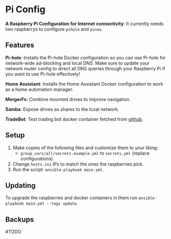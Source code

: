 # Pi Config

**A Raspberry Pi Configuration for Internet connectivity**: It currently needs two raspberrys to configure `pihole` and `pinas`.

## Features

**Pi-hole**: Installs the Pi-hole Docker configuration so you can use Pi-hole for network-wide ad-blocking and local DNS. Make sure to update your network router config to direct all DNS queries through your Raspberry Pi if you want to use Pi-hole effectively!

**Home Assistant**: Installs the Home Assistant Docker configuration to work as a home automation manager.

**MergerFs**: Combine mounted drives to improve navigation.

**Samba**: Expose drives as shares to the lcoal network.

**TradeBot**: Test trading bot docker container fetched from [github](https://github.com/CyberPunkMetalHead/gateio-crypto-trading-bot-binance-announcements-new-coins).

## Setup

  1. Make copies of the following files and customize them to your liking:
     - `group_vars/all/secrets.example.yml` to `secrets.yml` (replace configurations).
  2. Change `hosts.ini` IPs to match the ones the raspberries pick.
  3. Run the script: `ansible-playbook main.yml`.

## Updating

To upgrade the raspberries and docker containers in them run `ansible-playbook main.yml --tags update`.

## Backups
#TODO
